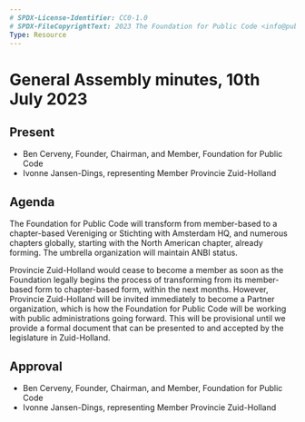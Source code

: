 ```yaml
---
# SPDX-License-Identifier: CC0-1.0
# SPDX-FileCopyrightText: 2023 The Foundation for Public Code <info@publiccode.net>
Type: Resource
---
```


# General Assembly minutes, 10th July 2023

## Present

* Ben Cerveny, Founder, Chairman, and Member, Foundation for Public Code
* Ivonne Jansen-Dings, representing Member Provincie Zuid-Holland

## Agenda

The Foundation for Public Code will transform from member-based to a chapter-based Vereniging or Stichting with Amsterdam HQ, and numerous chapters globally, starting with the North American chapter, already forming.
The umbrella organization will maintain ANBI status.

Provincie Zuid-Holland would cease to become a member as soon as the Foundation legally begins the process of transforming from its member-based form to chapter-based form, within the next months.
However, Provincie Zuid-Holland will be invited immediately to become a Partner organization, which is how the Foundation for Public Code will be working with public administrations going forward.
This will be provisional until we provide a formal document that can be presented to and accepted by the legislature in Zuid-Holland.

## Approval

* Ben Cerveny, Founder, Chairman, and Member, Foundation for Public Code
* Ivonne Jansen-Dings, representing Member Provincie Zuid-Holland
